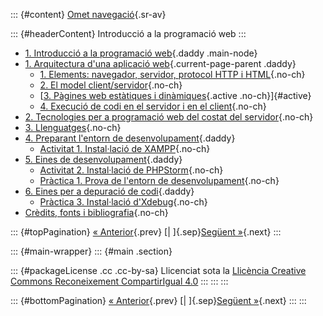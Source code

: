 ::: {#content}
[Omet navegació](#main){.sr-av}

::: {#headerContent}
Introducció a la programació web
:::

-   [1. Introducció a la programació web](index.html){.daddy .main-node}
-   [1. Arquitectura d\'una aplicació
    web](1_arquitectura_duna_aplicaci_web.html){.current-page-parent
    .daddy}
    -   [1. Elements: navegador, servidor, protocol HTTP i
        HTML](1_elements_navegador_servidor_protocol_http_i_html.html){.no-ch}
    -   [2. El model
        client/servidor](2_el_model_clientservidor.html){.no-ch}
    -   [[3. Pàgines web estàtiques i
        dinàmiques](3_pgines_web_esttiques_i_dinmiques.html){.active
        .no-ch}]{#active}
    -   [4. Execució de codi en el servidor i en el
        client](4_execuci_de_codi_en_el_servidor_i_en_el_client.html){.no-ch}
-   [2. Tecnologies per a programació web del costat del
    servidor](2_tecnologies_per_a_programaci_web_del_costat_del_servidor.html){.no-ch}
-   [3. Llenguatges](3_llenguatges.html){.no-ch}
-   [4. Preparant l\'entorn de
    desenvolupament](4_preparant_lentorn_de_desenvolupament.html){.daddy}
    -   [Activitat 1. Instal·lació de
        XAMPP](activitat_1_installaci_de_xampp.html){.no-ch}
-   [5. Eines de
    desenvolupament](5_eines_de_desenvolupament.html){.daddy}
    -   [Activitat 2. Instal·lació de
        PHPStorm](activitat_2_installaci_de_phpstorm.html){.no-ch}
    -   [Pràctica 1. Prova de l\'entorn de
        desenvolupament](prctica_1_prova_de_lentorn_de_desenvolupament.html){.no-ch}
-   [6. Eines per a depuració de
    codi](6_eines_per_a_depuraci_de_codi.html){.daddy}
    -   [Pràctica 3. Instal·lació
        d\'Xdebug](prctica_3_installaci_dxdebug.html){.no-ch}
-   [Crèdits, fonts i
    bibliografia](crdits_fonts_i_bibliografia.html){.no-ch}

::: {#topPagination}
[« Anterior](2_el_model_clientservidor.html){.prev} [\| ]{.sep}[Següent
»](4_execuci_de_codi_en_el_servidor_i_en_el_client.html){.next}
:::

::: {#main-wrapper}
::: {#main .section}


::: {#packageLicense .cc .cc-by-sa}
Llicenciat sota la [Llicència Creative Commons Reconeixement
CompartirIgual 4.0](http://creativecommons.org/licenses/by-sa/4.0/)
:::
:::
:::

::: {#bottomPagination}
[« Anterior](2_el_model_clientservidor.html){.prev} [\| ]{.sep}[Següent
»](4_execuci_de_codi_en_el_servidor_i_en_el_client.html){.next}
:::
:::
